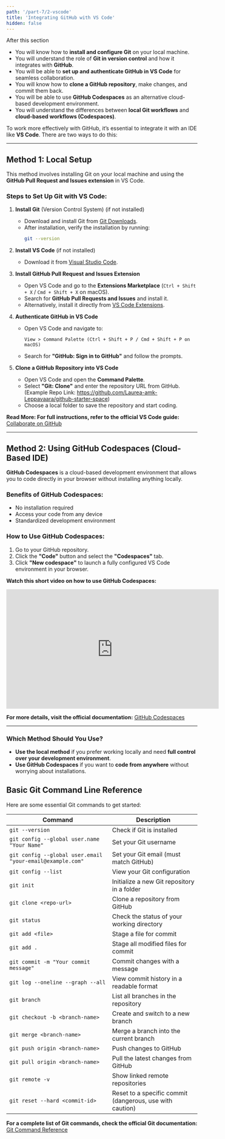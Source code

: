 ```yaml
---
path: '/part-7/2-vscode'
title: 'Integrating GitHub with VS Code'
hidden: false
---
```


<text-box variant='learningObjectives' name="Learning objectives">

After this section

- You will know how to **install and configure Git** on your local machine.
- You will understand the role of **Git in version control** and how it integrates with **GitHub**.
- You will be able to **set up and authenticate GitHub in VS Code** for seamless collaboration.
- You will know how to **clone a GitHub repository**, make changes, and commit them back.
- You will be able to use **GitHub Codespaces** as an alternative cloud-based development environment.
- You will understand the differences between **local Git workflows** and **cloud-based workflows (Codespaces)**.

</text-box>

To work more effectively with GitHub, it’s essential to integrate it with an IDE like **VS Code**. There are two ways to do this:

---

## Method 1:  Local Setup
This method involves installing Git on your local machine and using the **GitHub Pull Request and Issues extension** in VS Code.

### **Steps to Set Up Git with VS Code:**
1. **Install Git** (Version Control System)  (if not installed)
   - Download and install Git from [Git Downloads](https://git-scm.com/downloads).
   - After installation, verify the installation by running:
     ```sh
     git --version
     ```

2. **Install VS Code** (if not installed)
   - Download it from [Visual Studio Code](https://code.visualstudio.com/).

3. **Install GitHub Pull Request and Issues Extension**
   - Open VS Code and go to the **Extensions Marketplace** (`Ctrl + Shift + X` / `Cmd + Shift + X` on macOS).
   - Search for **GitHub Pull Requests and Issues** and install it.
   - Alternatively, install it directly from [VS Code Extensions](https://marketplace.visualstudio.com/items?itemName=GitHub.vscode-pull-request-github).

4. **Authenticate GitHub in VS Code**
   - Open VS Code and navigate to:
     ```
     View > Command Palette (Ctrl + Shift + P / Cmd + Shift + P on macOS)
     ```
   - Search for **"GitHub: Sign in to GitHub"** and follow the prompts.

5. **Clone a GitHub Repository into VS Code**
   - Open VS Code and open the **Command Palette**.
   - Select **"Git: Clone"** and enter the repository URL from GitHub.  (Example Repo Link: https://github.com/Laurea-amk-Leppavaara/github-starter-space)
   - Choose a local folder to save the repository and start coding.

**Read More: For full instructions, refer to the official VS Code guide:**
 [Collaborate on GitHub](https://code.visualstudio.com/docs/sourcecontrol/github)

---

## Method 2: Using GitHub Codespaces (Cloud-Based IDE)
**GitHub Codespaces** is a cloud-based development environment that allows you to code directly in your browser without installing anything locally.

### **Benefits of GitHub Codespaces:**
- No installation required
- Access your code from any device
- Standardized development environment

### **How to Use GitHub Codespaces:**
1. Go to your GitHub repository.
2. Click the **"Code"** button and select the **"Codespaces"** tab.
3. Click **"New codespace"** to launch a fully configured VS Code environment in your browser.

**Watch this short video on how to use GitHub Codespaces:**

<iframe width="560" height="315" src="https://www.youtube.com/embed/SVaqUjBUdMA?si=nrMV2p9_zsw7Ry-d" title="YouTube video player" frameborder="0" allow="accelerometer; autoplay; clipboard-write; encrypted-media; gyroscope; picture-in-picture; web-share" referrerpolicy="strict-origin-when-cross-origin" allowfullscreen></iframe>

 **For more details, visit the official documentation:**
 [GitHub Codespaces](https://docs.github.com/en/codespaces)

---

###  **Which Method Should You Use?**
- **Use the local method** if you prefer working locally and need **full control over your development environment**.
- **Use GitHub Codespaces** if you want to **code from anywhere** without worrying about installations.

##  Basic Git Command Line Reference

Here are some essential Git commands to get started:

| Command | Description |
|---------|-------------|
| `git --version` | Check if Git is installed |
| `git config --global user.name "Your Name"` | Set your Git username |
| `git config --global user.email "your-email@example.com"` | Set your Git email (must match GitHub) |
| `git config --list` | View your Git configuration |
| `git init` | Initialize a new Git repository in a folder |
| `git clone <repo-url>` | Clone a repository from GitHub |
| `git status` | Check the status of your working directory |
| `git add <file>` | Stage a file for commit |
| `git add .` | Stage all modified files for commit |
| `git commit -m "Your commit message"` | Commit changes with a message |
| `git log --oneline --graph --all` | View commit history in a readable format |
| `git branch` | List all branches in the repository |
| `git checkout -b <branch-name>` | Create and switch to a new branch |
| `git merge <branch-name>` | Merge a branch into the current branch |
| `git push origin <branch-name>` | Push changes to GitHub |
| `git pull origin <branch-name>` | Pull the latest changes from GitHub |
| `git remote -v` | Show linked remote repositories |
| `git reset --hard <commit-id>` | Reset to a specific commit (dangerous, use with caution) |

 **For a complete list of Git commands, check the official Git documentation:**
 [Git Command Reference](https://git-scm.com/docs)
